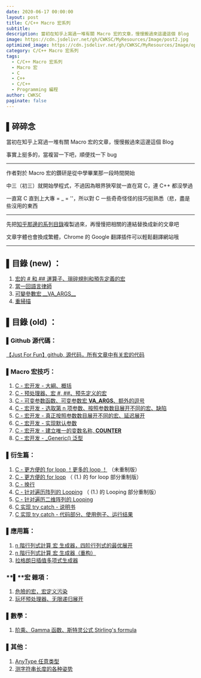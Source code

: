 ```yaml
---
date: 2020-06-17 00:00:00
layout: post
title: C/C++ Macro 宏系列
subtitle: 
description: 當初在知乎上寫過一堆有關 Macro 宏的文章，慢慢搬過來這邊這個 Blog
image: https://cdn.jsdelivr.net/gh/CWKSC/MyResources/Image/post2.jpg
optimized_image: https://cdn.jsdelivr.net/gh/CWKSC/MyResources/Image/optimized/post2_opt.jpg
category: C/C++ Macro 宏系列
tags:
  - C/C++ Macro 宏系列
  - Macro 宏
  - C
  - C++
  - C/C++
  - Programming 編程
author: CWKSC
paginate: false
---
```


## ▌碎碎念

當初在知乎上寫過一堆有關 Macro 宏的文章，慢慢搬過來這邊這個 Blog

事實上挺多的，當複習一下吧，順便找一下 bug

___

作者對於 Macro 宏的鑽研是從中學畢業那一段時間開始

中三（初三）就開始學程式，不過因為眼界狹窄就一直在寫 C，連 C++ 都沒學過

一直寫 C 直到上大專 = _ = ''，所以對 C 一些奇奇怪怪的技巧挺熟悉（悲，盡是些沒用的東西

___

先把[知乎那邊的系列目錄](https://zhuanlan.zhihu.com/p/59807834)複製過來，再慢慢把相關的連結替換成新的文章吧

文章字體也會換成繁體，Chrome 的 Google 翻譯插件可以輕鬆翻譯網站哦

___

## ▌目錄 (new) ：

1. [宏的 # 和 ## 運算子、瑣碎規則和預先定義的宏](https://cwksc.github.io/宏的基礎知識-運算子-瑣碎規則和預先定義的宏/)
2. [當一回語言律師](https://cwksc.github.io/當一回語言律師/)
3. [可變參數宏 \_\_VA_ARGS\_\_](https://cwksc.github.io/可變參數宏-__VA_ARGS__/)
4. [重掃描](https://cwksc.github.io/重掃描/)

## ▌目錄 (old) ：

### ▌Github 源代碼：

[【Just For Fun】github, 源代码，所有文章中有关宏的代码](https://zhuanlan.zhihu.com/p/75353995)

### ▌Macro 宏技巧：

1. [C - 宏开发 - 大綱、概括](https://zhuanlan.zhihu.com/p/59923365)
2. [C - 预处理器、宏 #, ##、预先定义的宏](https://zhuanlan.zhihu.com/p/60998127)
3. [C - 可变参数函数、可变参数宏 __VA_ARGS__、额外的逗号](https://zhuanlan.zhihu.com/p/60915174)
4. [C - 宏开发 - 选取第 n 项参数、按照参数数目展开不同的宏、缺陷](https://zhuanlan.zhihu.com/p/61152480)
5. [C - 宏开发 - 真正按照参数数目展开不同的宏、延迟展开](https://zhuanlan.zhihu.com/p/61467125)
6. [C - 宏开发 - 实现默认参数](https://zhuanlan.zhihu.com/p/62343197)
7. [C - 宏开发 - 建立唯一的变数名称, __COUNTER__](https://zhuanlan.zhihu.com/p/64479211)
8. [C - 宏开发 - _Generic() 泛型](https://zhuanlan.zhihu.com/p/66029308)

### ▌衍生篇：

1. [C - 更方便的 for loop ！更多的 loop ！](https://zhuanlan.zhihu.com/p/59654218) （未重制版）
2. [C - 更方便的 for loop](https://zhuanlan.zhihu.com/p/67516094) （ (1.) 的 for loop 部分重制版）
3. [C - 换行](https://zhuanlan.zhihu.com/p/69300862)
4. [C - 针对遍历阵列的 Looping](https://zhuanlan.zhihu.com/p/68627239) （ (1.) 的 Looping 部分重制版）
5. [C - 针对遍历二维阵列的 Looping](https://zhuanlan.zhihu.com/p/75323881)
6. [C 实现 try catch - 说明书](https://zhuanlan.zhihu.com/p/97061040)
7. [C 实现 try catch - 代码部分、使用例子、运行结果](https://zhuanlan.zhihu.com/p/97077403)

### ▌應用篇：

1. [n 階行列式計算 宏 生成器，四阶行列式的最优展开](https://zhuanlan.zhihu.com/p/77057988)
2. [n 階行列式計算 宏 生成器（重构）](https://zhuanlan.zhihu.com/p/77388741)
3. [拉格朗日插值多项式生成器](https://zhuanlan.zhihu.com/p/77491558)

### **▌**宏 雜項：

1. [危險的宏，宏定义污染](https://zhuanlan.zhihu.com/p/70292429)
2. [玩坏预处理器、无限递归展开](https://zhuanlan.zhihu.com/p/75584300)

### ▌數學：

1. [阶乘、Gamma 函数、斯特灵公式 Stirling's formula](https://zhuanlan.zhihu.com/p/91879417)

### ▌其他：

1. [AnyType 任意类型](https://zhuanlan.zhihu.com/p/91867932)
2. [测字符串长度的各种姿势](https://zhuanlan.zhihu.com/p/91880493)

